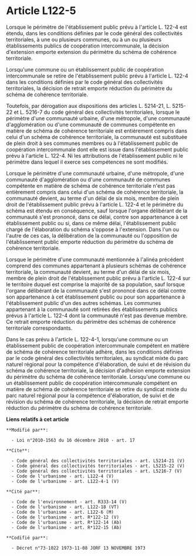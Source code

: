 # Article L122-5

Lorsque le périmètre de l'établissement public prévu à l'article L. 122-4 est étendu, dans les conditions définies par le
code général des collectivités territoriales, à une ou plusieurs communes, ou à un ou plusieurs établissements publics de
coopération intercommunale, la décision d'extension emporte extension du périmètre du schéma de cohérence territoriale. 

Lorsqu'une commune ou un établissement public de coopération intercommunale se retire de l'établissement public prévu à
l'article L. 122-4 dans les conditions définies par le code général des collectivités territoriales, la décision de retrait
emporte réduction du périmètre du schéma de cohérence territoriale. 

Toutefois, par dérogation aux dispositions des articles L. 5214-21, L. 5215-22 et L. 5216-7 du code général des collectivités
territoriales, lorsque le périmètre d'une communauté urbaine, d'une métropole, d'une communauté d'agglomération ou d'une
communauté de communes compétente en matière de schéma de cohérence territoriale est entièrement compris dans celui d'un
schéma de cohérence territoriale, la communauté est substituée de plein droit à ses communes membres ou à l'établissement
public de coopération intercommunale dont elle est issue dans l'établissement public prévu à l'article L. 122-4. Ni les
attributions de l'établissement public ni le périmètre dans lequel il exerce ses compétences ne sont modifiés. 

Lorsque le périmètre d'une communauté urbaine, d'une métropole, d'une communauté d'agglomération ou d'une communauté de
communes compétente en matière de schéma de cohérence territoriale n'est pas entièrement compris dans celui d'un schéma de
cohérence territoriale, la communauté devient, au terme d'un délai de six mois, membre de plein droit de l'établissement
public prévu à l'article L. 122-4 et le périmètre du schéma est étendu en conséquence, sauf lorsque l'organe délibérant de la
communauté s'est prononcé, dans ce délai, contre son appartenance à cet établissement public ou si, dans ce même délai,
l'établissement public chargé de l'élaboration du schéma s'oppose à l'extension. Dans l'un ou l'autre de ces cas, la
délibération de la communauté ou l'opposition de l'établissement public emporte réduction du périmètre du schéma de cohérence
territoriale. 

Lorsque le périmètre d'une communauté mentionnée à l'alinéa précédent comprend des communes appartenant à plusieurs schémas
de cohérence territoriale, la communauté devient, au terme d'un délai de six mois, membre de plein droit de l'établissement
public prévu à l'article L. 122-4 sur le territoire duquel est comprise la majorité de sa population, sauf lorsque l'organe
délibérant de la communauté s'est prononcé dans ce délai contre son appartenance à cet établissement public ou pour son
appartenance à l'établissement public d'un des autres schémas. Les communes appartenant à la communauté sont retirées des
établissements publics prévus à l'article L. 122-4 dont la communauté n'est pas devenue membre. Ce retrait emporte réduction
du périmètre des schémas de cohérence territoriale correspondants. 

Dans le cas prévu à l'article L. 122-4-1, lorsqu'une commune ou un établissement public de coopération intercommunale
compétent en matière de schéma de cohérence territoriale adhère, dans les conditions définies par le code général des
collectivités territoriales, au syndicat mixte du parc naturel régional pour la compétence d'élaboration, de suivi et de
révision du schéma de cohérence territoriale, la décision d'adhésion emporte extension du périmètre du schéma de cohérence
territoriale. Lorsqu'une commune ou un établissement public de coopération intercommunale compétent en matière de schéma de
cohérence territoriale se retire du syndicat mixte du parc naturel régional pour la compétence d'élaboration, de suivi et de
révision du schéma de cohérence territoriale, la décision de retrait emporte réduction du périmètre du schéma de cohérence
territoriale.

**Liens relatifs à cet article**

	**Modifié par**:

	  - Loi n°2010-1563 du 16 décembre 2010 - art. 17

	**Cite**:

	  - Code général des collectivités territoriales - art. L5214-21 (V)
	  - Code général des collectivités territoriales - art. L5215-22 (V)
	  - Code général des collectivités territoriales - art. L5216-7 (V)
	  - Code de l'urbanisme - art. L122-4 (V)
	  - Code de l'urbanisme - art. L122-4-1 (V)

	**Cité par**:

	  - Code de l'environnement - art. R333-14 (V)
	  - Code de l'urbanisme - art. L122-18 (VT)
	  - Code de l'urbanisme - art. L122-6 (M)
	  - Code de l'urbanisme - art. R*122-12 (V)
	  - Code de l'urbanisme - art. R*122-14 (Ab)
	  - Code de l'urbanisme - art. R*122-15 (Ab)

	**Codifié par**:

	  - Décret n°73-1022 1973-11-08 JORF 13 NOVEMBRE 1973
